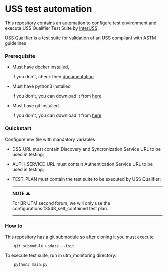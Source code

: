 # USS test automation 

This repository contains an automation to configure test environment and execute USS Qualifier Test Suite by [InterUSS](https://interussplatform.org/).

USS Qualifier is a test suite for validation of an USS  compliant with ASTM guidelines

### Prerequisite
- Must have docker installed, 


    If you don't, check their [documentation](https://docs.docker.com/engine/install/)
- Must have python3 installed
    

    If you don't, you can download it from [here](https://www.python.org/downloads/)
- Must have git installed 

    If you don't, you can download it from [here](https://www.git-scm.com/downloads)

### Quickstart

Configure env file with mandatory variables

- DSS_URL must contain Discovery and Syncronization Service URL to be used in testing;
- AUTH_SERVICE_URL must contain Authentication Service URL to be used in testing;
- TEST_PLAN must contain the test suite to be executed by USS Qualifier;

    ---
    **NOTE**
    ⚠️ 

    For BR UTM second forum, we will only use the configurations.f3548_self_contained test plan.

    ---

### How to

This repository has a git submodule so after cloning it you must execute 
```
    git submodule update --init
```

To execute test suite, run in utm_monitoring directory:

```
    python3 main.py
```
